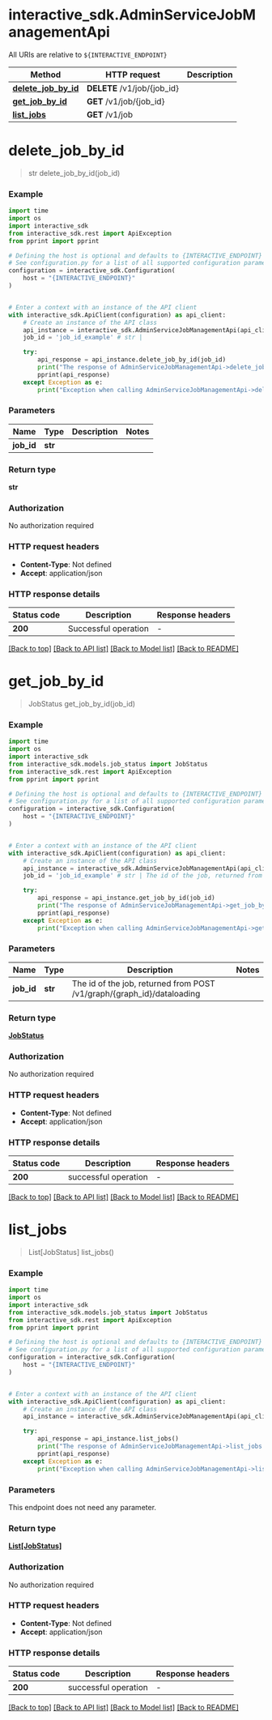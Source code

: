 # interactive_sdk.AdminServiceJobManagementApi

All URIs are relative to `${INTERACTIVE_ENDPOINT}`

Method | HTTP request | Description
------------- | ------------- | -------------
[**delete_job_by_id**](AdminServiceJobManagementApi.md#delete_job_by_id) | **DELETE** /v1/job/{job_id} | 
[**get_job_by_id**](AdminServiceJobManagementApi.md#get_job_by_id) | **GET** /v1/job/{job_id} | 
[**list_jobs**](AdminServiceJobManagementApi.md#list_jobs) | **GET** /v1/job | 


# **delete_job_by_id**
> str delete_job_by_id(job_id)



### Example


```python
import time
import os
import interactive_sdk
from interactive_sdk.rest import ApiException
from pprint import pprint

# Defining the host is optional and defaults to {INTERACTIVE_ENDPOINT}
# See configuration.py for a list of all supported configuration parameters.
configuration = interactive_sdk.Configuration(
    host = "{INTERACTIVE_ENDPOINT}"
)


# Enter a context with an instance of the API client
with interactive_sdk.ApiClient(configuration) as api_client:
    # Create an instance of the API class
    api_instance = interactive_sdk.AdminServiceJobManagementApi(api_client)
    job_id = 'job_id_example' # str | 

    try:
        api_response = api_instance.delete_job_by_id(job_id)
        print("The response of AdminServiceJobManagementApi->delete_job_by_id:\n")
        pprint(api_response)
    except Exception as e:
        print("Exception when calling AdminServiceJobManagementApi->delete_job_by_id: %s\n" % e)
```



### Parameters


Name | Type | Description  | Notes
------------- | ------------- | ------------- | -------------
 **job_id** | **str**|  | 

### Return type

**str**

### Authorization

No authorization required

### HTTP request headers

 - **Content-Type**: Not defined
 - **Accept**: application/json

### HTTP response details

| Status code | Description | Response headers |
|-------------|-------------|------------------|
**200** | Successful operation |  -  |

[[Back to top]](#) [[Back to API list]](../README.md#documentation-for-api-endpoints) [[Back to Model list]](../README.md#documentation-for-models) [[Back to README]](../README.md)

# **get_job_by_id**
> JobStatus get_job_by_id(job_id)



### Example


```python
import time
import os
import interactive_sdk
from interactive_sdk.models.job_status import JobStatus
from interactive_sdk.rest import ApiException
from pprint import pprint

# Defining the host is optional and defaults to {INTERACTIVE_ENDPOINT}
# See configuration.py for a list of all supported configuration parameters.
configuration = interactive_sdk.Configuration(
    host = "{INTERACTIVE_ENDPOINT}"
)


# Enter a context with an instance of the API client
with interactive_sdk.ApiClient(configuration) as api_client:
    # Create an instance of the API class
    api_instance = interactive_sdk.AdminServiceJobManagementApi(api_client)
    job_id = 'job_id_example' # str | The id of the job, returned from POST /v1/graph/{graph_id}/dataloading

    try:
        api_response = api_instance.get_job_by_id(job_id)
        print("The response of AdminServiceJobManagementApi->get_job_by_id:\n")
        pprint(api_response)
    except Exception as e:
        print("Exception when calling AdminServiceJobManagementApi->get_job_by_id: %s\n" % e)
```



### Parameters


Name | Type | Description  | Notes
------------- | ------------- | ------------- | -------------
 **job_id** | **str**| The id of the job, returned from POST /v1/graph/{graph_id}/dataloading | 

### Return type

[**JobStatus**](JobStatus.md)

### Authorization

No authorization required

### HTTP request headers

 - **Content-Type**: Not defined
 - **Accept**: application/json

### HTTP response details

| Status code | Description | Response headers |
|-------------|-------------|------------------|
**200** | successful operation |  -  |

[[Back to top]](#) [[Back to API list]](../README.md#documentation-for-api-endpoints) [[Back to Model list]](../README.md#documentation-for-models) [[Back to README]](../README.md)

# **list_jobs**
> List[JobStatus] list_jobs()



### Example


```python
import time
import os
import interactive_sdk
from interactive_sdk.models.job_status import JobStatus
from interactive_sdk.rest import ApiException
from pprint import pprint

# Defining the host is optional and defaults to {INTERACTIVE_ENDPOINT}
# See configuration.py for a list of all supported configuration parameters.
configuration = interactive_sdk.Configuration(
    host = "{INTERACTIVE_ENDPOINT}"
)


# Enter a context with an instance of the API client
with interactive_sdk.ApiClient(configuration) as api_client:
    # Create an instance of the API class
    api_instance = interactive_sdk.AdminServiceJobManagementApi(api_client)

    try:
        api_response = api_instance.list_jobs()
        print("The response of AdminServiceJobManagementApi->list_jobs:\n")
        pprint(api_response)
    except Exception as e:
        print("Exception when calling AdminServiceJobManagementApi->list_jobs: %s\n" % e)
```



### Parameters

This endpoint does not need any parameter.

### Return type

[**List[JobStatus]**](JobStatus.md)

### Authorization

No authorization required

### HTTP request headers

 - **Content-Type**: Not defined
 - **Accept**: application/json

### HTTP response details

| Status code | Description | Response headers |
|-------------|-------------|------------------|
**200** | successful operation |  -  |

[[Back to top]](#) [[Back to API list]](../README.md#documentation-for-api-endpoints) [[Back to Model list]](../README.md#documentation-for-models) [[Back to README]](../README.md)

